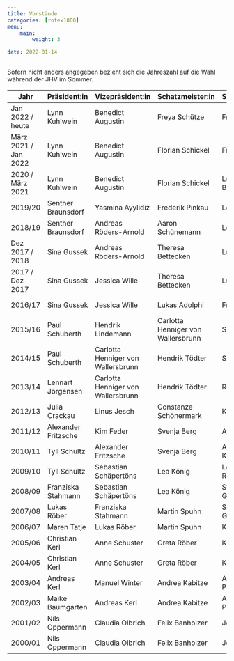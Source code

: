 ```yaml
---
title: Vorstände
categories: [rotex1800]
menu:
    main:
        weight: 3

date: 2022-01-14
---
```


Sofern nicht anders angegeben bezieht sich die Jahreszahl auf die Wahl während der JHV im Sommer.

| Jahr                 | Präsident:in        | Vizepräsident:in                   | Schatzmeister:in                   | Schriftführer:in | Beisitzer:in        |
| -------------------- | ------------------- | ---------------------------------- | ---------------------------------- | ---------------- | ------------------- |
| Jan 2022 / heute     | Lynn Kuhlwein       | Benedict Augustin                  | Freya Schütze                      | Frederik Pinkau  | Paul Schuberth      |
| März 2021 / Jan 2022 | Lynn Kuhlwein       | Benedict Augustin                  | Florian Schickel                   | Frederik Pinkau  | Paul Schuberth      |
| 2020 / März 2021     | Lynn Kuhlwein       | Benedict Augustin                  | Florian Schickel                   | Lucia Bohnsack   | Paul Schuberth      |
| 2019/20              | Senther Braunsdorf  | Yasmina Ayylidiz                   | Frederik Pinkau                    | Leon Bohnsack    | Tyll Schultz        |
| 2018/19              | Senther Braunsdorf  | Andreas Röders-Arnold              | Aaron Schünemann                   | Leon Bohnsack    | Lennart Jörgensen   |
| Dez 2017 / 2018      | Sina Gussek         | Andreas Röders-Arnold              | Theresa Bettecken                  | Luisa Küster     | Lennart Jörgensen   |
| 2017 / Dez 2017      | Sina Gussek         | Jessica Wille                      | Theresa Bettecken                  | Luisa Küster     | Lennart Jörgensen   |
| 2016/17              | Sina Gussek         | Jessica Wille                      | Lukas Adolphi                      | Frauke de Buhr   | Birte Branning      |
| 2015/16              | Paul Schuberth      | Hendrik Lindemann                  | Carlotta Henniger von Wallersbrunn | Sophie Richter   | Birte Branning      |
| 2014/15              | Paul Schuberth      | Carlotta Henniger von Wallersbrunn | Hendrik Tödter                     | Sophie Richter   | Alexander Fritzsche |
| 2013/14              | Lennart Jörgensen   | Carlotta Henniger von Wallersbrunn | Hendrik Tödter                     | Ronja Ganster    | Alexander Fritzsche |
| 2012/13              | Julia Crackau       | Linus Jesch                        | Constanze Schönermark              | Kim Feder        |                     |
| 2011/12              | Alexander Fritzsche | Kim Feder                          | Svenja Berg                        | Annika Dittmar   |                     |
| 2010/11              | Tyll Schultz        | Alexander Fritzsche                | Svenja Berg                        | Alexandros Krull |                     |
| 2009/10              | Tyll Schultz        | Sebastian Schäpertöns              | Lea König                          | Lea Rosenbusch   |                     |
| 2008/09              | Franziska Stahmann  | Sebastian Schäpertöns              | Lea König                          | Stefan Groschopp |                     |
| 2007/08              | Lukas Röber         | Franziska Stahmann                 | Martin Spuhn                       | Stefan Groschopp |                     |
| 2006/07              | Maren Tatje         | Lukas Röber                        | Martin Spuhn                       | Karen Freimann   |                     |
| 2005/06              | Christian Kerl      | Anne Schuster                      | Greta Röber                        | Karen Freimann   |                     |
| 2004/05              | Christian Kerl      | Anne Schuster                      | Greta Röber                        | Kathrin Heyner   |                     |
| 2003/04              | Andreas Kerl        | Manuel Winter                      | Andrea Kabitze                     | Alina Paczkowski |                     |
| 2002/03              | Maike Baumgarten    | Andreas Kerl                       | Andrea Kabitze                     | Alina Paczkowski |                     |
| 2001/02              | Nils Oppermann      | Claudia Olbrich                    | Felix Banholzer                    | Jens Lipka       |                     |
| 2000/01              | Nils Oppermann      | Claudia Olbrich                    | Felix Banholzer                    | Jens Lipka       |                     |
